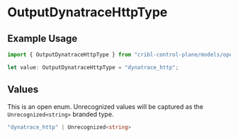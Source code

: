 # OutputDynatraceHttpType

## Example Usage

```typescript
import { OutputDynatraceHttpType } from "cribl-control-plane/models/operations";

let value: OutputDynatraceHttpType = "dynatrace_http";
```

## Values

This is an open enum. Unrecognized values will be captured as the `Unrecognized<string>` branded type.

```typescript
"dynatrace_http" | Unrecognized<string>
```